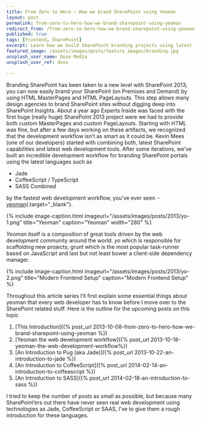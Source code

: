 ```yaml
---
title: From Zero to Hero — How we brand SharePoint using Yeoman
layout: post
permalink: from-zero-to-hero-how-we-brand-sharepoint-using-yeoman
redirect_from: /from-zero-to-hero-how-we-brand-sharepoint-using-yeoman-c1d4b5365f4a
published: true
tags: [Frontend, SharePoint]
excerpt: Learn how we build SharePoint branding projects using latest frontend technologies such as Yeoman, CoffeeScript, Pug and SASS
featured_image: /assets/images/posts/feature_images/branding.jpg
unsplash_user_name: Dose Media
unsplash_user_ref: dose

---
```


Branding SharePoint has been taken to a new level with SharePoint 2013; you can now easily brand your SharePoint (on Premises and Demand) by using HTML MasterPages and HTML PageLayouts. This step allows many design agencies to brand SharePoint sites without digging deep into SharePoint Insights. About a year ago Experts Inside was faced with the first huge (really huge) SharePoint 2013 project were we had to provide both custom MasterPages and custom PageLayouts. Starting with HTML was fine, but after a few days working on these artifacts, we recognized that the development workflow isn’t as smart as it could be. Kevin Mees (one of our developers) started with combining both, latest SharePoint capabilities and latest web development tools. After some iterations, we’ve built an incredible development workflow for branding SharePoint portals using the latest languages such as

- Jade
- CoffeeScript / TypeScript
- SASS Combined

by the fastest web development workflow, you’ve ever seen  - [yeoman](http://yeoman.io){:target="_blank"}.

{% include image-caption.html imageurl="/assets/images/posts/2013/yo-1.png"
title="Yeoman" caption="Yeoman" width="280" %}

*Yeoman* itself is a composition of great tools driven by the web development community around the world. *yo* which is responsible for scaffolding new projects; grunt which is the most popular task-runner based on JavaScript and last but not least bower a client-side dependency manager.

{% include image-caption.html imageurl="/assets/images/posts/2013/yo-2.png"
title="Modern Frontend Setup" caption="Modern Frontend Setup" %}

Throughout this article series I’ll first explain some essential things about yeoman that every web developer has to know before I move over to the SharePoint related stuff. Here is the outline for the upcoming posts on this topic

1. [This Introduction]({% post_url 2013-10-08-from-zero-to-hero-how-we-brand-sharepoint-using-yeoman %})
2. [Yeoman the web development workflow]({% post_url 2013-10-18-yeoman-the-web-development-workflow%})
3. [An Introduction to Pug (aka Jade)]({% post_url  2013-10-22-an-introduction-to-jade %})
4. [An Introduction to CoffeeScript]({% post_url 2014-02-14-an-introduction-to-coffeescript %})
5. [An Introduction to SASS]({% post_url 2014-02-18-an-introduction-to-sass %})

I tried to keep the number of posts as small as possible, but because many SharePoint’ers out there have never seen real web development using technologies as Jade, CoffeeScript or SAAS, I’ve to give them a rough introduction for these languages.



